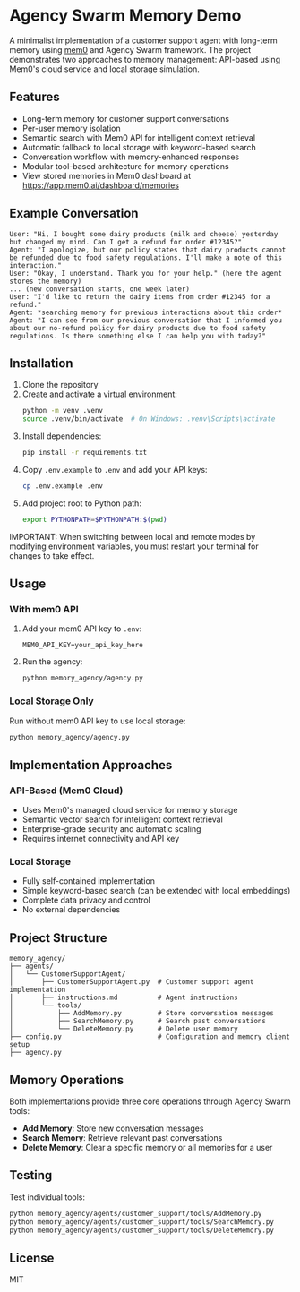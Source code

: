 # Agency Swarm Memory Demo

A minimalist implementation of a customer support agent with long-term memory using [mem0](https://github.com/mem0ai/mem0) and Agency Swarm framework. The project demonstrates two approaches to memory management: API-based using Mem0's cloud service and local storage simulation.

## Features

- Long-term memory for customer support conversations
- Per-user memory isolation
- Semantic search with Mem0 API for intelligent context retrieval
- Automatic fallback to local storage with keyword-based search
- Conversation workflow with memory-enhanced responses
- Modular tool-based architecture for memory operations
- View stored memories in Mem0 dashboard at https://app.mem0.ai/dashboard/memories

## Example Conversation
```
User: "Hi, I bought some dairy products (milk and cheese) yesterday but changed my mind. Can I get a refund for order #12345?"
Agent: "I apologize, but our policy states that dairy products cannot be refunded due to food safety regulations. I'll make a note of this interaction."
User: "Okay, I understand. Thank you for your help." (here the agent stores the memory)
... (new conversation starts, one week later)
User: "I'd like to return the dairy items from order #12345 for a refund."
Agent: *searching memory for previous interactions about this order*
Agent: "I can see from our previous conversation that I informed you about our no-refund policy for dairy products due to food safety regulations. Is there something else I can help you with today?"
```

## Installation

1. Clone the repository
2. Create and activate a virtual environment:
   ```bash
   python -m venv .venv
   source .venv/bin/activate  # On Windows: .venv\Scripts\activate
   ```
3. Install dependencies:
   ```bash
   pip install -r requirements.txt
   ```
4. Copy `.env.example` to `.env` and add your API keys:
   ```bash
   cp .env.example .env
   ```
5. Add project root to Python path:
   ```bash
   export PYTHONPATH=$PYTHONPATH:$(pwd)
   ```

IMPORTANT: When switching between local and remote modes by modifying environment variables, you must restart your terminal for changes to take effect.

## Usage

### With mem0 API
1. Add your mem0 API key to `.env`:
   ```
   MEM0_API_KEY=your_api_key_here
   ```
2. Run the agency:
   ```bash
   python memory_agency/agency.py
   ```

### Local Storage Only
Run without mem0 API key to use local storage:
```bash
python memory_agency/agency.py
```

## Implementation Approaches

### API-Based (Mem0 Cloud)
- Uses Mem0's managed cloud service for memory storage
- Semantic vector search for intelligent context retrieval
- Enterprise-grade security and automatic scaling
- Requires internet connectivity and API key

### Local Storage
- Fully self-contained implementation
- Simple keyword-based search (can be extended with local embeddings)
- Complete data privacy and control
- No external dependencies

## Project Structure

```
memory_agency/
├── agents/
│   └── CustomerSupportAgent/
│       ├── CustomerSupportAgent.py  # Customer support agent implementation
│       ├── instructions.md          # Agent instructions
│       └── tools/
│           ├── AddMemory.py         # Store conversation messages
│           ├── SearchMemory.py      # Search past conversations
│           └── DeleteMemory.py      # Delete user memory
├── config.py                        # Configuration and memory client setup
├── agency.py
```

## Memory Operations

Both implementations provide three core operations through Agency Swarm tools:
- **Add Memory**: Store new conversation messages
- **Search Memory**: Retrieve relevant past conversations
- **Delete Memory**: Clear a specific memory or all memories for a user

## Testing

Test individual tools:
```bash
python memory_agency/agents/customer_support/tools/AddMemory.py
python memory_agency/agents/customer_support/tools/SearchMemory.py
python memory_agency/agents/customer_support/tools/DeleteMemory.py
```

## License

MIT